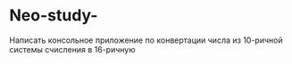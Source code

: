 # Neo-study-
Написать консольное приложение по конвертации числа из 10-ричной системы  счисления в 16-ричную
